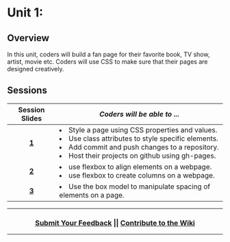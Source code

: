 # Unit 1:

## Overview
In this unit, coders will build a fan page for their favorite book, TV show, artist, movie etc. Coders will use CSS to make sure that their pages are designed creatively.

## Sessions 
|Session Slides|*Coders will be able to ...*|
|:-------:|-------|
|[**1**](https://docs.google.com/presentation/d/1YmGqsnj57LDqadNWVj-zUC7thYDIjLBn_OZWC9tgXUM/edit#slide=id.g1e220fa94a_0_30)| <li>Style a page using CSS properties and values.</li> <li>Use class attributes to style specific elements.</li> <li>Add commit and push changes to a repository.</li> <li>Host their projects on github using gh-pages. </li>|
|[**2**](https://docs.google.com/presentation/d/1l2Rf05uYw0bioKf2kjvoeYekEMqfPeYxBrsU86cON2c/edit#slide=id.g2f7881cbba_0_0)| <li> use flexbox to align elements on a webpage.</li> <li> use flexbox to create columns on a webpage.</li> |
|[**3**](https://docs.google.com/presentation/d/1Zkg-mH-h5R19WWPORoMoPrlvHMzh4CLTrQe4J2may1g/edit#slide=id.g2f7881cbba_0_0)| <li>Use the box model to manipulate spacing of elements on a page.</li>|

----
<h3 align="center"><a href="https://docs.google.com/forms/d/e/1FAIpQLSdmoYjRk6tqJHI5Y1ELjOZ7tiYj58dmoIBEeUaXK5ciIdljIg/viewform">Submit Your Feedback</a> || <a href="">Contribute to the Wiki</a> </h3>

----
